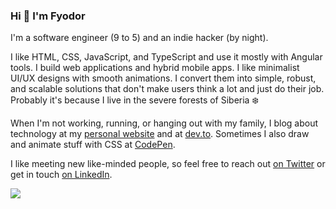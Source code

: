 ### Hi 👋 I'm Fyodor

I'm a software engineer (9 to 5) and an indie hacker (by night).

I like HTML, CSS, JavaScript, and TypeScript and use it mostly with Angular tools. I build web applications and hybrid mobile apps. I like minimalist UI/UX designs with smooth animations. I convert them into simple, robust, and scalable solutions that don't make users think a lot and just do their job. Probably it's because I live in the severe forests of Siberia ❄️

When I'm not working, running, or hanging out with my family, I blog about technology at my [personal website](https://fyodor.io/) and at [dev.to](https://dev.to/fyodorio). Sometimes I also draw and animate stuff with CSS at [CodePen](https://codepen.io/fyodorio).

I like meeting new like-minded people, so feel free to reach out [on Twitter](https://twitter.com/fyodorio) or get in touch [on LinkedIn](https://www.linkedin.com/in/fyodorio/).

![](https://media.giphy.com/media/MOKek8nMgn4c/giphy.gif)
